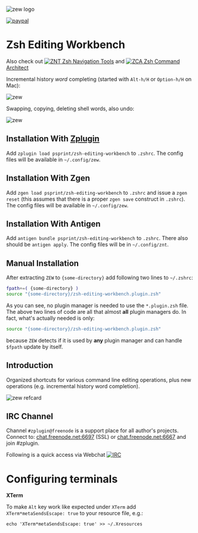 ![zew logo](http://imageshack.com/a/img924/5479/AiIW6X.gif)

[![paypal](https://www.paypalobjects.com/en_US/i/btn/btn_donateCC_LG.gif)](https://www.paypal.com/cgi-bin/webscr?cmd=_s-xclick&hosted_button_id=D6XDCHDSBDSDG)

# Zsh Editing Workbench

Also check out [![ZNT](http://imageshack.com/a/img910/3618/oDHnuR.png) Zsh Navigation Tools](https://github.com/psprint/zsh-navigation-tools)
and [![ZCA](http://imageshack.com/a/img911/8084/qSpO8a.png) Zsh Command Architect](https://github.com/psprint/zsh-cmd-architect)


Incremental history _word_ completing (started with `Alt-h/H` or `Option-h/H` on Mac):

![zew](http://imageshack.com/a/img907/1065/lJmzII.gif)

Swapping, copying, deleting shell words, also undo:

![zew](http://imageshack.com/a/img908/7765/zpdjOK.gif)

## Installation With [Zplugin](https://github.com/psprint/zplugin)

Add `zplugin load psprint/zsh-editing-workbench` to `.zshrc`. The config files will be available in `~/.config/zew`.

## Installation With Zgen

Add `zgen load psprint/zsh-editing-workbench` to `.zshrc` and issue a `zgen reset` (this assumes that there is a proper `zgen save` construct in `.zshrc`).
The config files will be available in `~/.config/zew`.

## Installation With Antigen
Add `antigen bundle psprint/zsh-editing-workbench` to `.zshrc`. There also
should be `antigen apply`. The config files will be in `~/.config/znt`.

## Manual Installation

After extracting `ZEW` to `{some-directory}` add following two lines
to `~/.zshrc`:

```zsh
fpath+=( {some-directory} )
source "{some-directory}/zsh-editing-workbench.plugin.zsh"
```

As you can see, no plugin manager is needed to use the `*.plugin.zsh`
file. The above two lines of code are all that almost **all** plugin
managers do. In fact, what's actually needed is only:

```zsh
source "{some-directory}/zsh-editing-workbench.plugin.zsh"
```

because `ZEW` detects if it is used by **any** plugin manager and can
handle `$fpath` update by itself.

## Introduction

Organized shortcuts for various command line editing operations, plus new
operations (e.g. incremental history word completion).

![zew refcard](http://imageshack.com/a/img922/1959/4gXU1R.png)

## IRC Channel

Channel `#zplugin@freenode` is a support place for all author's projects. Connect to:
[chat.freenode.net:6697](ircs://chat.freenode.net:6697/%23zplugin) (SSL) or [chat.freenode.net:6667](irc://chat.freenode.net:6667/%23zplugin)
 and join #zplugin.

Following is a quick access via Webchat [![IRC](https://kiwiirc.com/buttons/chat.freenode.net/zplugin.png)](https://kiwiirc.com/client/chat.freenode.net:+6697/#zplugin)

# Configuring terminals

**XTerm**

To make `Alt` key work like expected under `XTerm` add `XTerm*metaSendsEscape: true` to your resource file, e.g.:

```
echo 'XTerm*metaSendsEscape: true' >> ~/.Xresources
```

